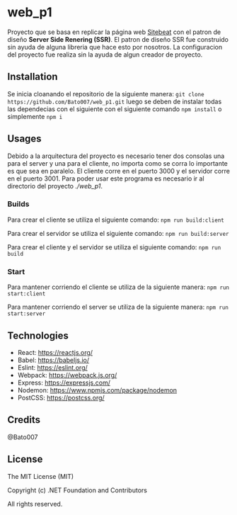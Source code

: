 # web_p1
Proyecto que se basa en replicar la página web [Sitebeat](http://hollowknightsilksong.com/) con el patron de diseño **Server Side Renering (SSR)**. El patron de diseño SSR fue construido sin ayuda de alguna libreria que hace esto por nosotros. La configuracion del proyecto fue realiza sin la ayuda de algun creador de proyecto.   

## Installation
Se inicia cloanando el repositorio de la siguiente manera: `git clone https://github.com/Bato007/web_p1.git` luego se deben de instalar todas las dependecias con el siguiente con el siguiente comando `npm install` o simplemente `npm i`

## Usages
Debido a la arquitectura del proyecto es necesario tener dos consolas una para el server y una para el cliente, no importa como se corra lo importante es que sea en paralelo. El cliente corre en el puerto 3000 y el servidor corre en el puerto 3001. Para poder usar este programa es necesario ir al directorio del proyecto *./web_p1*.

### Builds
Para crear el cliente se utiliza el siguiente comando: 
`npm run build:client`

Para crear el servidor se utiliza el siguiente comando: 
`npm run build:server`

Para crear el cliente y el servidor se utiliza el siguiente comando: 
`npm run build`

### Start 
Para mantener corriendo el cliente se utiliza de la siguiente manera:
`npm run start:client`

Para mantener corriendo el server se utiliza de la siguiente manera:
`npm run start:server`

## Technologies
* React: https://reactjs.org/
* Babel: https://babeljs.io/
* Eslint: https://eslint.org/
* Webpack: https://webpack.js.org/
* Express: https://expressjs.com/
* Nodemon: https://www.npmjs.com/package/nodemon
* PostCSS: https://postcss.org/

## Credits 
@Bato007

## License
The MIT License (MIT)

Copyright (c) .NET Foundation and Contributors

All rights reserved.
